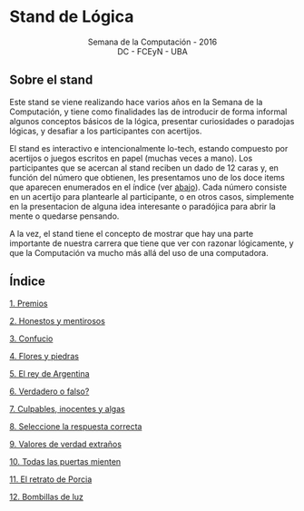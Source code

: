 Stand de Lógica
==============

<center>Semana de la Computación - 2016</center>

<center>DC - FCEyN - UBA</center>

Sobre el stand
-------------------------

Este stand se viene realizando hace varios años en la Semana de la Computación, y tiene como finalidades las de introducir de forma informal algunos conceptos básicos de la lógica, presentar curiosidades o paradojas lógicas, y desafiar a los participantes con acertijos.

El stand es interactivo e intencionalmente lo-tech, estando compuesto por acertijos o juegos escritos en papel (muchas veces a mano). Los participantes que se acercan al stand reciben un dado de 12 caras y, en función del número que obtienen, les presentamos uno de los doce items que aparecen enumerados en el índice (ver [abajo](#Índice)). Cada número consiste en un acertijo para plantearle al participante, o en otros casos, simplemente en la presentacion de alguna idea interesante o paradójica para abrir la mente o quedarse pensando.

A la vez, el stand tiene el concepto de mostrar que hay una parte importante de nuestra carrera que tiene que ver con razonar lógicamente, y que la Computación va mucho más allá del uso de una computadora.

Índice
----------------

[1. Premios](https://github.com/ealmansi/stand-logica-sdc/tree/master/numeros/01.Premios)

[2. Honestos y mentirosos](https://github.com/ealmansi/stand-logica-sdc/tree/master/numeros/02.Honestos_y_mentirosos)

[3. Confucio](https://github.com/ealmansi/stand-logica-sdc/tree/master/numeros/03.Confucio)

[4. Flores y piedras](https://github.com/ealmansi/stand-logica-sdc/tree/master/numeros/04.Flores_y_piedras)

[5. El rey de Argentina](https://github.com/ealmansi/stand-logica-sdc/tree/master/numeros/05.El_rey_de_Argentina)

[6. Verdadero o falso?](https://github.com/ealmansi/stand-logica-sdc/tree/master/numeros/06.Verdadero_o_falso)

[7. Culpables, inocentes y algas](https://github.com/ealmansi/stand-logica-sdc/tree/master/numeros/07.Culpables,_inocentes_y_algas)

[8. Seleccione la respuesta correcta](https://github.com/ealmansi/stand-logica-sdc/tree/master/numeros/08.Seleccione_la_respuesta_correcta)

[9. Valores de verdad extraños](https://github.com/ealmansi/stand-logica-sdc/tree/master/numeros/09.Valores_de_verdad_extraños)

[10. Todas las puertas mienten](https://github.com/ealmansi/stand-logica-sdc/tree/master/numeros/10.Todas_las_puertas_mienten)

[11. El retrato de Porcia](https://github.com/ealmansi/stand-logica-sdc/tree/master/numeros/11.El_retrato_de_Porcia)

[12. Bombillas de luz](https://github.com/ealmansi/stand-logica-sdc/tree/master/numeros/12.Bombillas_de_luz)

